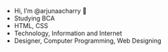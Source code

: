 - Hi, I’m @arjunaacharry 👋
- Studying BCA
- HTML, CSS
- Technology, Information and Internet
- Designer, Computer Programming, Web Designing

<!---

arjunaacharry/arjunaacharry is a ✨ special ✨ repository because its `README.md` (this file) appears on your GitHub profile.

You can click the Preview link to take a look at your changes.

--->





